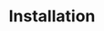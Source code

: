 ---
layout: default
title: Installation
permalink: /starthere
nav_enabled: true
nav_order: 3
has_children: true
has_toc: true
---
